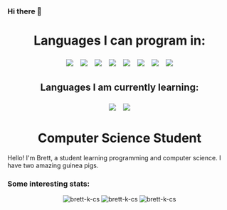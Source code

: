 ### Hi there 👋

<h1 align="center">Languages I can program in:</h1>

<p align="center">
  <img src="https://img.shields.io/badge/javascript-%23323330.svg?style=for-the-badge&logo=javascript&logoColor=%23F7DF1E" style="vertical-align:top; margin:6px">
  <img src="https://img.shields.io/badge/python-3670A0?style=for-the-badge&logo=python&logoColor=ffdd54" style="vertical-align:top; margin:6px">
  <img src="https://img.shields.io/badge/java-%23ED8B00.svg?style=for-the-badge&logo=java&logoColor=white" style="vertical-align:top; margin:6px">
  <img src="https://img.shields.io/badge/lua-%232C2D72.svg?style=for-the-badge&logo=lua&logoColor=white" style="vertical-align:top; margin:6px">
  <img src="https://img.shields.io/badge/swift-F54A2A?style=for-the-badge&logo=swift&logoColor=white" style="vertical-align:top; margin:6px">
  <img src="https://img.shields.io/badge/c%23-%23239120.svg?style=for-the-badge&logo=c-sharp&logoColor=white" style="vertical-align:top; margin:6px">
  <img src="https://img.shields.io/badge/css3-%231572B6.svg?style=for-the-badge&logo=css3&logoColor=white" style="vertical-align:top; margin:6px">
  <img src="https://img.shields.io/badge/html5-%23E34F26.svg?style=for-the-badge&logo=html5&logoColor=white" style="vertical-align:top; margin:6px">
</p>

<h2 align="center">Languages I am currently learning:</h2>
<p align="center">
  <img src="https://img.shields.io/badge/php-%23777BB4.svg?style=for-the-badge&logo=php&logoColor=white" style="vertical-align:top; margin:6px">
  <img src="https://img.shields.io/badge/c++-%2300599C.svg?style=for-the-badge&logo=c%2B%2B&logoColor=white" style="vertical-align:top; margin:6px">
</p>

<h1 align="center">Computer Science Student</h1>
<p>
  Hello! I'm Brett, a student learning programming and computer science. I have two amazing guinea pigs.
</p>

<h3>Some interesting stats:</h3>
<p align="center"> 
  <img src="https://github-readme-stats.vercel.app/api?username=brett-k-cs&show_icons=true&theme=tokyonight&count_private=true" alt="brett-k-cs" />
  <img src="https://github-readme-stats.vercel.app/api/top-langs/?username=brett-k-cs&theme=tokyonight&count_private=true" alt="brett-k-cs" />
  <img src="https://github-readme-streak-stats.herokuapp.com/?user=brett-k-cs&hide_border=true&theme=tokyonight&count_private=true" alt="brett-k-cs" />
</p>
